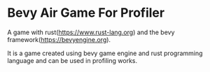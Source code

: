 # Bevy Air Game For Profiler

A game with rust(https://www.rust-lang.org) and the bevy framework(https://bevyengine.org). 

It is a game created using bevy game engine and rust programming language and can be used in profiling works.